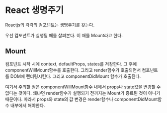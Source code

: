 React 생명주기
===

Reactjs의 각각의 컴포넌트는 생명주기를 갖는다. 


우선 컴포넌트가 실행될 때를 살펴본다. 이 때를 Mount라고 한다.

## Mount
컴포넌트 시작 시에 context, defaultProps, states를 저장한다. 그 후에 componentWillMount함수를 호출한다. 그리고 render함수가 호출되면서 컴포넌트를 DOM에 랜더링시킨다. 그리고 componentDidMount 함수가 호출된다.

여기서 주의할 점은 componentWillMount함수 내에서 props나 state값을 변경할 수 없다는 것이다. 왜냐면 render함수가 실행되기 전까지는 Mount가 종료된 것이 아니기 때문이다. 따라서 props와 state의 값 변경은 render함수나 componentDidMount함수 내부에서 해야한다.

